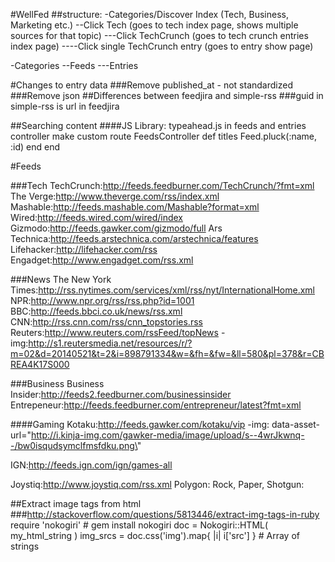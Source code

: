 #WellFed
##structure:
-Categories/Discover Index (Tech, Business, Marketing etc.)
--Click Tech (goes to tech index page, shows multiple sources for that topic)
---Click TechCrunch (goes to tech crunch entries index page)
----Click single TechCrunch entry (goes to entry show page)


-Categories
--Feeds
---Entries



#Changes to entry data
###Remove published_at - not standardized
###Remove json
##Differences between feedjira and simple-rss
###guid in simple-rss is url in feedjira 


##Searching content
####JS Library: typeahead.js
in feeds and entries controller
make custom route
FeedsController
  def titles
    Feed.pluck(:name, :id)
  end
end

#Feeds

###Tech
TechCrunch:http://feeds.feedburner.com/TechCrunch/?fmt=xml
The Verge:http://www.theverge.com/rss/index.xml
Mashable:http://feeds.mashable.com/Mashable?format=xml
Wired:http://feeds.wired.com/wired/index
Gizmodo:http://feeds.gawker.com/gizmodo/full
Ars Technica:http://feeds.arstechnica.com/arstechnica/features
Lifehacker:http://lifehacker.com/rss
Engadget:http://www.engadget.com/rss.xml

###News
The New York Times:http://rss.nytimes.com/services/xml/rss/nyt/InternationalHome.xml
NPR:http://www.npr.org/rss/rss.php?id=1001
BBC:http://feeds.bbci.co.uk/news/rss.xml
CNN:http://rss.cnn.com/rss/cnn_topstories.rss
Reuters:http://www.reuters.com/rssFeed/topNews
  -img:http://s1.reutersmedia.net/resources/r/?m=02&d=20140521&t=2&i=898791334&w=&fh=&fw=&ll=580&pl=378&r=CBREA4K17S000

###Business
Business Insider:http://feeds2.feedburner.com/businessinsider
Entrepeneur:http://feeds.feedburner.com/entrepreneur/latest?fmt=xml

####Gaming
Kotaku:http://feeds.gawker.com/kotaku/vip
 -img: data-asset-url=\"http://i.kinja-img.com/gawker-media/image/upload/s--4wrJkwnq--/bw0isqudsymclfmsfdku.png\"
 
IGN:http://feeds.ign.com/ign/games-all

Joystiq:http://www.joystiq.com/rss.xml
Polygon:
Rock, Paper, Shotgun:


##Extract image tags from html
###http://stackoverflow.com/questions/5813446/extract-img-tags-in-ruby
require 'nokogiri' # gem install nokogiri
doc = Nokogiri::HTML( my_html_string )
img_srcs = doc.css('img').map{ |i| i['src'] } # Array of strings






